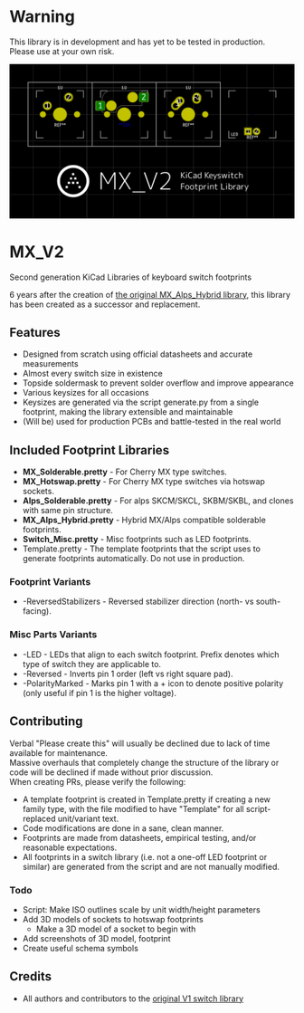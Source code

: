 # Warning
This library is in development and has yet to be tested in production.  
Please use at your own risk.  

![Cover Image](https://github.com/ai03-2725/MX_V2/raw/main/Resources/Cover.jpg) 
# MX_V2
Second generation KiCad Libraries of keyboard switch footprints  

<!-- ![Footprint Image](https://raw.githubusercontent.com/ai03-2725/MX_Alps_Hybrid.pretty/master/Screenshots/Footprint.png)   -->
6 years after the creation of [the original MX_Alps_Hybrid library](https://github.com/ai03-2725/MX_Alps_Hybrid), this library has been created as a successor and replacement.


## Features
* Designed from scratch using official datasheets and accurate measurements
* Almost every switch size in existence
* Topside soldermask to prevent solder overflow and improve appearance
* Various keysizes for all occasions
* Keysizes are generated via the script generate.py from a single footprint, making the library extensible and maintainable
* (Will be) used for production PCBs and battle-tested in the real world

## Included Footprint Libraries
* **MX_Solderable.pretty** - For Cherry MX type switches.
* **MX_Hotswap.pretty** - For Cherry MX type switches via hotswap sockets.
* **Alps_Solderable.pretty** - For alps SKCM/SKCL, SKBM/SKBL, and clones with same pin structure.  
* **MX_Alps_Hybrid.pretty** - Hybrid MX/Alps compatible solderable footprints.
* **Switch_Misc.pretty** - Misc footprints such as LED footprints.
* Template.pretty - The template footprints that the script uses to generate footprints automatically. Do not use in production.

### Footprint Variants
* -ReversedStabilizers - Reversed stabilizer direction (north- vs south-facing).

### Misc Parts Variants
* -LED - LEDs that align to each switch footprint. Prefix denotes which type of switch they are applicable to.
* -Reversed - Inverts pin 1 order (left vs right square pad).
* -PolarityMarked - Marks pin 1 with a + icon to denote positive polarity (only useful if pin 1 is the higher voltage).


## Contributing
Verbal "Please create this" will usually be declined due to lack of time available for maintenance.  
Massive overhauls that completely change the structure of the library or code will be declined if made without prior discussion.  
When creating PRs, please verify the following:  
* A template footprint is created in Template.pretty if creating a new family type, with the file modified to have "Template" for all script-replaced unit/variant text.  
* Code modifications are done in a sane, clean manner.
* Footprints are made from datasheets, empirical testing, and/or reasonable expectations.
* All footprints in a switch library (i.e. not a one-off LED footprint or similar) are generated from the script and are not manually modified.

### Todo
* Script: Make ISO outlines scale by unit width/height parameters
* Add 3D models of sockets to hotswap footprints
  * Make a 3D model of a socket to begin with
* Add screenshots of 3D model, footprint
* Create useful schema symbols


## Credits
* All authors and contributors to the [original V1 switch library](https://github.com/ai03-2725/MX_Alps_Hybrid)